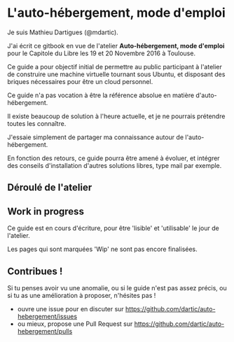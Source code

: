 # L'auto-hébergement, mode d'emploi

Je suis Mathieu Dartigues (@mdartic).

J'ai écrit ce gitbook en vue de l'atelier 
**Auto-hébergement, mode d'emploi**
pour le Capitole du Libre
les 19 et 20 Novembre 2016 à Toulouse.

Ce guide a pour objectif initial de permettre au public participant à l'atelier
de construire une machine virtuelle tournant sous Ubuntu, 
et disposant des briques nécessaires pour être un cloud personnel.

Ce guide n'a pas vocation à être la référence absolue en matière d'auto-hébergement.

Il existe beaucoup de solution à l'heure actuelle,
et je ne pourrais prétendre toutes les connaître.

J'essaie simplement de partager ma connaissance autour de l'auto-hébergement.

En fonction des retours, ce guide pourra être amené à évoluer,
et intégrer des conseils d'installation d'autres solutions libres, 
type mail par exemple.

## Déroulé de l'atelier



## Work in progress

Ce guide est en cours d'écriture, pour être 'lisible' et 'utilisable'
le jour de l'atelier.

Les pages qui sont marquées 'Wip' ne sont pas encore finalisées.

## Contribues !

Si tu penses avoir vu une anomalie, 
ou si le guide n'est pas assez précis,
ou si tu as une amélioration à proposer, 
n'hésites pas !

- ouvre une issue pour en discuter sur https://github.com/dartic/auto-hebergement/issues
- ou mieux, propose une Pull Request sur https://github.com/dartic/auto-hebergement/pulls

